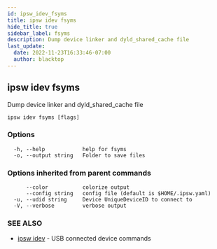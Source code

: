 ```yaml
---
id: ipsw_idev_fsyms
title: ipsw idev fsyms
hide_title: true
sidebar_label: fsyms
description: Dump device linker and dyld_shared_cache file
last_update:
  date: 2022-11-23T16:33:46-07:00
  author: blacktop
---
```

## ipsw idev fsyms

Dump device linker and dyld_shared_cache file

```
ipsw idev fsyms [flags]
```

### Options

```
  -h, --help            help for fsyms
  -o, --output string   Folder to save files
```

### Options inherited from parent commands

```
      --color           colorize output
      --config string   config file (default is $HOME/.ipsw.yaml)
  -u, --udid string     Device UniqueDeviceID to connect to
  -V, --verbose         verbose output
```

### SEE ALSO

* [ipsw idev](/docs/cli/fsyms/ipsw_idev)	 - USB connected device commands

